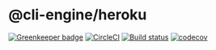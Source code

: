 # @cli-engine/heroku

[![Greenkeeper badge](https://badges.greenkeeper.io/heroku/cli-engine-heroku.svg)](https://greenkeeper.io/)
[![CircleCI](https://circleci.com/gh/heroku/cli-engine-heroku.svg?style=svg)](https://circleci.com/gh/heroku/cli-engine-heroku)
[![Build status](https://ci.appveyor.com/api/projects/status/2o5qa4nbjryx8du5/branch/master?svg=true)](https://ci.appveyor.com/project/Heroku/cli-engine-heroku/branch/master)
[![codecov](https://codecov.io/gh/heroku/cli-engine-heroku/branch/master/graph/badge.svg)](https://codecov.io/gh/heroku/cli-engine-heroku)
